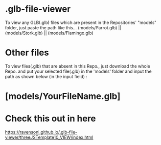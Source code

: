 # .glb-file-viewer
To view any GLB(.glb) files which are present in the Repositories' "models" folder, just paste the path like this... 
(models/Parrot.glb) || (models/Stork.glb) || (models/Flamingo.glb)

# Other files
To view files(.glb) that are absent in this Repo., just download the whole Repo. and put your selected file(.glb) in the 'models' 
folder and input the path as shown below (in the input field) : 
# [models/YourFileName.glb]

 
# Check this out in here
https://ravensoni.github.io/.glb-file-viewer/threeJSTemplate10_VIEW/index.html
